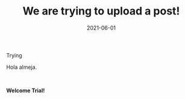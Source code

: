 ﻿---
title: We are trying to upload a post!
date: 2021-06-01
authors: 
- 'Isidora_Morel'
---

Trying 

<!--more-->

Hola almeja. <p>&nbsp;</p>
**Welcome Trial!**

